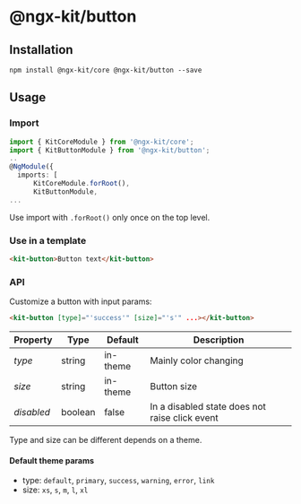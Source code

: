 # @ngx-kit/button

## Installation

`npm install @ngx-kit/core @ngx-kit/button --save`

## Usage

### Import

```typescript
import { KitCoreModule } from '@ngx-kit/core';
import { KitButtonModule } from '@ngx-kit/button';
..
@NgModule({
  imports: [
      KitCoreModule.forRoot(),
      KitButtonModule,
...
```

Use import with `.forRoot()` only once on the top level.

### Use in a template

```html
<kit-button>Button text</kit-button>
```

### API

Customize a button with input params:

```html
<kit-button [type]="'success'" [size]="'s'" ...></kit-button> 
```

| Property | Type | Default | Description |
| --- | --- | --- | --- |
| *type* | string | in-theme | Mainly color changing |
| *size* | string | in-theme | Button size |
| *disabled* | boolean | false | In a disabled state does not raise click event |

Type and size can be different depends on a theme.

#### Default theme params

* type: `default`, `primary`, `success`, `warning`, `error`, `link`
* size: `xs`, `s`, `m`, `l`, `xl`